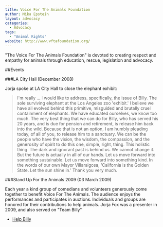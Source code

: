 ```yaml
---
title: Voice For The Animals Foundation
author: Mika Epstein
layout: advocacy
categories:
  - Advocacy
tags: 
  - "Animal Rights"
website: http://www.vftafoundation.org/
---
```


"The Voice For The Animals Foundation" is devoted to creating respect and empathy for animals through education, rescue, legislation and advocacy.

##Events

###LA City Hall (December 2008)

Jorja spoke at LA City Hall to close the elephant exhibit:

> I'm really ... I would like to address, specifically, the issue of Billy. The sole surviving elephant at the Los Angeles zoo 'exhibit.' I believe we have all evolved behind this primitive, misguided and brutally cruel containment of elephants. We have educated ourselves, we know too much. The very best thing that we can do for Billy, who has served his 20 years, and is due for pension and retirement, is release him back into the wild. Because that is not an option, I am humbly pleading today, of all of you, to release him to a sanctuary. We can be the people who have the vision, the wisdom, the compassion, and the generosity of spirit to do this one, simple, right, thing. This holistic thing. The dark and ignorant past is behind us. We cannot change it. But the future is actually in all of our hands. Let us move forward into something sustainable. Let us move forward into something kind. In the words of our own Mayor Villaraigosa, 'California is the Golden State. Let the sun shine in.' Thank you very much.

###Stand Up For the Animals 2009 (03 March 2009) 

Each year a kind group of comedians and volunteers generously come together to benefit Voice For The Animals. The audience enjoys the performances and participates in auctions. Individuals and groups are honored for their contributions to help animals. Jorja Fox was a presenter in 2009, and also served on "Team Billy"

* [Help Billy](http://www.helpbilly.org)
